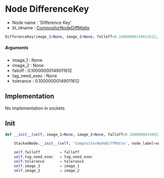 # Node DifferenceKey

- Node name : 'Difference Key'
- bl_idname : [CompositorNodeDiffMatte](https://docs.blender.org/api/current/bpy.types.{bl_idname}.html)


``` python
DifferenceKey(image_1=None, image_2=None, falloff=0.10000000149011612, tag_need_exec=None, tolerance=0.10000000149011612, node_label=None, node_color=None)
```
##### Arguments

- image_1 : None
- image_2 : None
- falloff : 0.10000000149011612
- tag_need_exec : None
- tolerance : 0.10000000149011612

## Implementation

No implementation in sockets

## Init

``` python
def __init__(self, image_1=None, image_2=None, falloff=0.10000000149011612, tag_need_exec=None, tolerance=0.10000000149011612, node_label=None, node_color=None):

    StackedNode.__init__(self, 'CompositorNodeDiffMatte', node_label=node_label, node_color=node_color)

    self.falloff         = falloff
    self.tag_need_exec   = tag_need_exec
    self.tolerance       = tolerance
    self.image_1         = image_1
    self.image_2         = image_2
```
